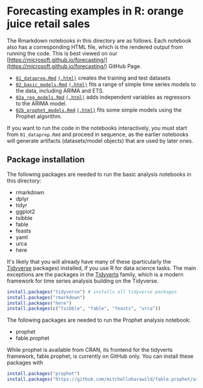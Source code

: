 # Forecasting examples in R: orange juice retail sales

The Rmarkdown notebooks in this directory are as follows. Each notebook also has a corresponding HTML file, which is the rendered output from running the code. This is best viewed on our [https://microsoft.github.io/forecasting/](https://microsoft.github.io/forecasting/) GitHub Page.

- [`01_dataprep.Rmd`](01_dataprep.Rmd) [`(.html)`](01_dataprep.nb.html) creates the training and test datasets
- [`02_basic_models.Rmd`](02_basic_models.Rmd) [`(.html)`](02_basic_models.nb.html) fits a range of simple time series models to the data, including ARIMA and ETS.
- [`02a_reg_models.Rmd`](02a_reg_models.Rmd) [`(.html)`](02a_reg_models.nb.html) adds independent variables as regressors to the ARIMA model.
- [`02b_prophet_models.Rmd`](02b_prophet_models.Rmd) [`(.html)`](02b_prophet_models.nb.html) fits some simple models using the Prophet algorithm.

If you want to run the code in the notebooks interactively, you must start from `01_dataprep.Rmd` and proceed in sequence, as the earlier notebooks will generate artifacts (datasets/model objects) that are used by later ones.

## Package installation

The following packages are needed to run the basic analysis notebooks in this directory:

- rmarkdown
- dplyr
- tidyr
- ggplot2
- tsibble
- fable
- feasts
- yaml
- urca
- here

It's likely that you will already have many of these (particularly the [Tidyverse](https://tidyverse.org) packages) installed, if you use R for data science tasks. The main exceptions are the packages in the [Tidyverts](https://tidyverts.org) family, which is a modern framework for time series analysis building on the Tidyverse.

```r
install.packages("tidyverse") # installs all tidyverse packages
install.packages("rmarkdown")
install.packages("here")
install.packages(c("tsibble", "fable", "feasts", "urca"))
```

The following packages are needed to run the Prophet analysis notebook:

- prophet
- fable.prophet

While prophet is available from CRAN, its frontend for the tidyverts framework, fable.prophet, is currently on GitHub only. You can install these packages with

```r
install.packages("prophet")
install.packages("https://github.com/mitchelloharawild/fable.prophet/archive/master.tar.gz", repos=NULL)
```
